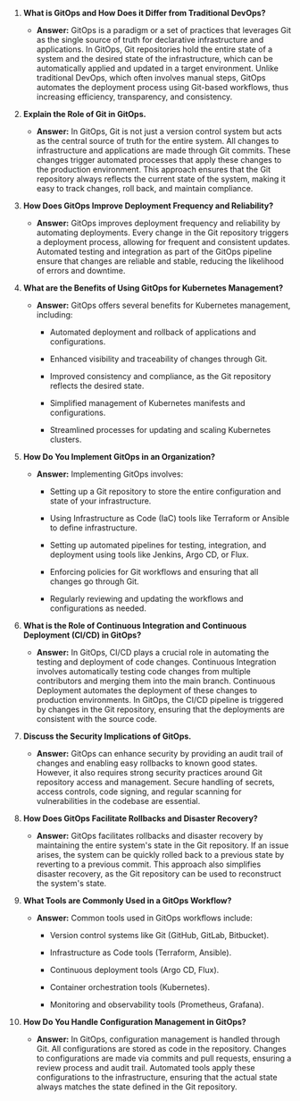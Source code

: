 <ol><li><p><strong>What is GitOps and How Does it Differ from Traditional DevOps?</strong></p><ul><li><p><strong>Answer:</strong> GitOps is a paradigm or a set of practices that leverages Git as the single source of truth for declarative infrastructure and applications. In GitOps, Git repositories hold the entire state of a system and the desired state of the infrastructure, which can be automatically applied and updated in a target environment. Unlike traditional DevOps, which often involves manual steps, GitOps automates the deployment process using Git-based workflows, thus increasing efficiency, transparency, and consistency.</p></li></ul></li><li><p><strong>Explain the Role of Git in GitOps.</strong></p><ul><li><p><strong>Answer:</strong> In GitOps, Git is not just a version control system but acts as the central source of truth for the entire system. All changes to infrastructure and applications are made through Git commits. These changes trigger automated processes that apply these changes to the production environment. This approach ensures that the Git repository always reflects the current state of the system, making it easy to track changes, roll back, and maintain compliance.</p></li></ul></li><li><p><strong>How Does GitOps Improve Deployment Frequency and Reliability?</strong></p><ul><li><p><strong>Answer:</strong> GitOps improves deployment frequency and reliability by automating deployments. Every change in the Git repository triggers a deployment process, allowing for frequent and consistent updates. Automated testing and integration as part of the GitOps pipeline ensure that changes are reliable and stable, reducing the likelihood of errors and downtime.</p></li></ul></li><li><p><strong>What are the Benefits of Using GitOps for Kubernetes Management?</strong></p><ul><li><p><strong>Answer:</strong> GitOps offers several benefits for Kubernetes management, including:</p><ul><li><p>Automated deployment and rollback of applications and configurations.</p></li><li><p>Enhanced visibility and traceability of changes through Git.</p></li><li><p>Improved consistency and compliance, as the Git repository reflects the desired state.</p></li><li><p>Simplified management of Kubernetes manifests and configurations.</p></li><li><p>Streamlined processes for updating and scaling Kubernetes clusters.</p></li></ul></li></ul></li><li><p><strong>How Do You Implement GitOps in an Organization?</strong></p><ul><li><p><strong>Answer:</strong> Implementing GitOps involves:</p><ul><li><p>Setting up a Git repository to store the entire configuration and state of your infrastructure.</p></li><li><p>Using Infrastructure as Code (IaC) tools like Terraform or Ansible to define infrastructure.</p></li><li><p>Setting up automated pipelines for testing, integration, and deployment using tools like Jenkins, Argo CD, or Flux.</p></li><li><p>Enforcing policies for Git workflows and ensuring that all changes go through Git.</p></li><li><p>Regularly reviewing and updating the workflows and configurations as needed.</p></li></ul></li></ul></li><li><p><strong>What is the Role of Continuous Integration and Continuous Deployment (CI/CD) in GitOps?</strong></p><ul><li><p><strong>Answer:</strong> In GitOps, CI/CD plays a crucial role in automating the testing and deployment of code changes. Continuous Integration involves automatically testing code changes from multiple contributors and merging them into the main branch. Continuous Deployment automates the deployment of these changes to production environments. In GitOps, the CI/CD pipeline is triggered by changes in the Git repository, ensuring that the deployments are consistent with the source code.</p></li></ul></li><li><p><strong>Discuss the Security Implications of GitOps.</strong></p><ul><li><p><strong>Answer:</strong> GitOps can enhance security by providing an audit trail of changes and enabling easy rollbacks to known good states. However, it also requires strong security practices around Git repository access and management. Secure handling of secrets, access controls, code signing, and regular scanning for vulnerabilities in the codebase are essential.</p></li></ul></li><li><p><strong>How Does GitOps Facilitate Rollbacks and Disaster Recovery?</strong></p><ul><li><p><strong>Answer:</strong> GitOps facilitates rollbacks and disaster recovery by maintaining the entire system's state in the Git repository. If an issue arises, the system can be quickly rolled back to a previous state by reverting to a previous commit. This approach also simplifies disaster recovery, as the Git repository can be used to reconstruct the system's state.</p></li></ul></li><li><p><strong>What Tools are Commonly Used in a GitOps Workflow?</strong></p><ul><li><p><strong>Answer:</strong> Common tools used in GitOps workflows include:</p><ul><li><p>Version control systems like Git (GitHub, GitLab, Bitbucket).</p></li><li><p>Infrastructure as Code tools (Terraform, Ansible).</p></li><li><p>Continuous deployment tools (Argo CD, Flux).</p></li><li><p>Container orchestration tools (Kubernetes).</p></li><li><p>Monitoring and observability tools (Prometheus, Grafana).</p></li></ul></li></ul></li><li><p><strong>How Do You Handle Configuration Management in GitOps?</strong></p><ul><li><p><strong>Answer:</strong> In GitOps, configuration management is handled through Git. All configurations are stored as code in the repository. Changes to configurations are made via commits and pull requests, ensuring a review process and audit trail. Automated tools apply these configurations to the infrastructure, ensuring that the actual state always matches the state defined in the Git repository.</p></li></ul></li></ol>
